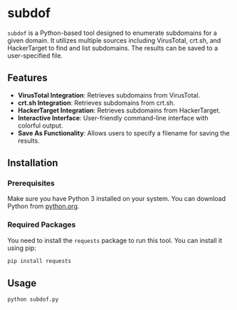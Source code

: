 # subdof

`subdof` is a Python-based tool designed to enumerate subdomains for a given domain. It utilizes multiple sources including VirusTotal, crt.sh, and HackerTarget to find and list subdomains. The results can be saved to a user-specified file.

## Features

- **VirusTotal Integration**: Retrieves subdomains from VirusTotal.
- **crt.sh Integration**: Retrieves subdomains from crt.sh.
- **HackerTarget Integration**: Retrieves subdomains from HackerTarget.
- **Interactive Interface**: User-friendly command-line interface with colorful output.
- **Save As Functionality**: Allows users to specify a filename for saving the results.

## Installation

### Prerequisites

Make sure you have Python 3 installed on your system. You can download Python from [python.org](https://www.python.org/downloads/).

### Required Packages

You need to install the `requests` package to run this tool. You can install it using pip:

```bash
pip install requests
```

## Usage
```sh 
python subdof.py 
```
